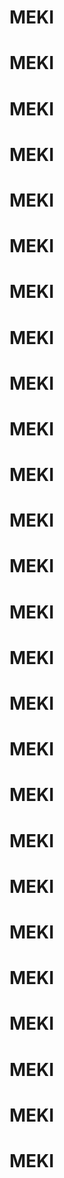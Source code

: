 # MEKI
# MEKI
# MEKI
# MEKI
# MEKI
# MEKI
# MEKI
# MEKI
# MEKI
# MEKI
# MEKI
# MEKI
# MEKI
# MEKI
# MEKI
# MEKI
# MEKI
# MEKI
# MEKI
# MEKI
# MEKI
# MEKI
# MEKI
# MEKI
# MEKI
# MEKI
